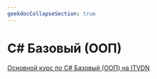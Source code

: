 ```yaml
---
geekdocCollapseSection: true
---
```


# C# Базовый (ООП)

[Основной курс по C# Базовый (ООП) на ITVDN](https://itvdn.com/ru/video/csharp-essential)